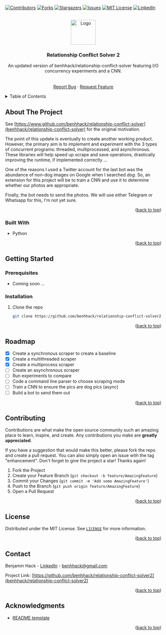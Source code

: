 <!-- See: https://github.com/othneildrew/Best-README-Template -->
<a name="readme-top"></a>


<!-- PROJECT SHIELDS -->
[![Contributors][contributors-shield]][contributors-url]
[![Forks][forks-shield]][forks-url]
[![Stargazers][stars-shield]][stars-url]
[![Issues][issues-shield]][issues-url]
[![MIT License][license-shield]][license-url]
[![LinkedIn][linkedin-shield]][linkedin-url]



<!-- PROJECT LOGO -->
<br />
<div align="center">
  <a href="https://github.com/benhhack/relationship-conflict-solver2">
    <img src="images/logo.jpeg" alt="Logo" width="80" height="80">
  </a>

<h3 align="center">Relationship Conflict Solver 2</h3>

  <p align="center">
    An updated version of benhhack/relationship-conflict-solver featuring I/O concurrency experiments and a CNN.
    <br />
    <!--<a href="https://github.com/benhhack/cpp-trading-engine"><strong>Explore the docs »</strong></a>-->
    <br />
    <br />
    <!--<a href="https://github.com/benhhack/cpp-trading-engine">View Demo</a>-->
    <a href="https://github.com/benhhack/relationship-conflict-solver2/issues">Report Bug</a>
    ·
    <a href="https://github.combenhhack/relationship-conflict-solver2/issues">Request Feature</a>
  </p>
</div>


<!-- TABLE OF CONTENTS -->
<details>
  <summary>Table of Contents</summary>
  <ol>
    <li>
      <a href="#about-the-project">About The Project</a>
      <ul>
        <li><a href="#built-with">Built With</a></li>
      </ul>
    </li>
    <li>
      <a href="#getting-started">Getting Started</a>
      <ul>
        <li><a href="#prerequisites">Prerequisites</a></li>
        <li><a href="#installation">Installation</a></li>
      </ul>
    </li>
    <li><a href="#usage">Usage</a></li>
    <li><a href="#roadmap">Roadmap</a></li>
    <li><a href="#contributing">Contributing</a></li>
    <li><a href="#license">License</a></li>
    <li><a href="#contact">Contact</a></li>
    <li><a href="#acknowledgments">Acknowledgments</a></li>
  </ol>
</details>



<!-- ABOUT THE PROJECT -->
## About The Project

<!--[![Product Name Screen Shot][product-screenshot]](https://example.com)-->
See [https://www.github.com/benhhack/relationship-conflict-solver](benhhack/relationship-conflict-solver) for the original motivation.

The point of this update is eventually to create another working product. However, the primary aim is to implement and experiment with the 3 types of concurrent programs: threaded, multiprocessed, and asynchronous. These libraries will help speed up scrape and save operations, drastically improving the runtime, if implemented correctly ... 

One of the reasons I used a Twitter account for the last bot was the abundance of non-dog images on Google when I searched *dog*. So, an extension for this project will be to train a CNN and use it to determine whether our photos are appropriate. 

Finally, the bot needs to send the photos. We will use either Telegram or Whatsapp for this, I'm not yet sure. 




<p align="right">(<a href="#readme-top">back to top</a>)</p>



### Built With

* Python

<p align="right">(<a href="#readme-top">back to top</a>)</p>



<!-- GETTING STARTED -->
## Getting Started



### Prerequisites

* Coming soon ...

### Installation

1. Clone the repo
   ```sh
   git clone https://github.com/benhhack/relationship-conflict-solver2
   ```

   

<p align="right">(<a href="#readme-top">back to top</a>)</p>



<!-- USAGE EXAMPLES 
## Usage

Use this space to show useful examples of how a project can be used. Additional screenshots, code examples and demos work well in this space. You may also link to more resources.

_For more examples, please refer to the [Documentation](https://example.com)_

<p align="right">(<a href="#readme-top">back to top</a>)</p> 



<!-- ROADMAP -->
## Roadmap

-[x] Create a synchronous scraper to create a baseline
-[x] Create a multithreaded scraper
-[x] Create a multiprocess scraper
-[ ] Create an asynchronous scraper
-[ ] Run experiments to compare
-[ ] Code a command line parser to choose scraping mode
-[ ] Train a CNN to ensure the pics are dog pics (async)
-[ ] Build a bot to send them out

<!-- See the [open issues][issues-url] for a full list of proposed features (and known issues). -->

<p align="right">(<a href="#readme-top">back to top</a>)</p>



<!-- CONTRIBUTING -->
## Contributing

Contributions are what make the open source community such an amazing place to learn, inspire, and create. Any contributions you make are **greatly appreciated**.

If you have a suggestion that would make this better, please fork the repo and create a pull request. You can also simply open an issue with the tag "enhancement".
Don't forget to give the project a star! Thanks again!

1. Fork the Project
2. Create your Feature Branch (`git checkout -b feature/AmazingFeature`)
3. Commit your Changes (`git commit -m 'Add some AmazingFeature'`)
4. Push to the Branch (`git push origin feature/AmazingFeature`)
5. Open a Pull Request

<p align="right">(<a href="#readme-top">back to top</a>)</p>



<!-- LICENSE -->
## License

Distributed under the MIT License. See [`LICENSE`][license-url] for more information.

<p align="right">(<a href="#readme-top">back to top</a>)</p>



<!-- CONTACT -->
## Contact

Benjamin Hack - [LinkedIn][linkedin-url] - benhhack@gmail.com

Project Link: [https://github.com/benhhack/relationship-conflict-solver2](benhhack/relationship-conflict-solver2)

<p align="right">(<a href="#readme-top">back to top</a>)</p>



<!-- ACKNOWLEDGMENTS -->
## Acknowledgments

* [README template](https://github.com/othneildrew/Best-README-Template)
<p align="right">(<a href="#readme-top">back to top</a>)</p>



<!-- MARKDOWN LINKS & IMAGES -->
<!-- https://www.markdownguide.org/basic-syntax/#reference-style-links -->
[contributors-shield]: https://img.shields.io/github/contributors/benhhack/relationship-conflict-solver2.svg?style=for-the-badge
[contributors-url]: https://github.com/benhhack/relationship-conflict-solver2/graphs/contributors
[forks-shield]: https://img.shields.io/github/forks/benhhack/relationship-conflict-solver2.svg?style=for-the-badge
[forks-url]: https://github.com/benhhack/relationship-conflict-solver2/network/members
[stars-shield]: https://img.shields.io/github/stars/benhhack/relationship-conflict-solver2.svg?style=for-the-badge
[stars-url]: https://github.com/benhhack/relationship-conflict-solver2/stargazers
[issues-shield]: https://img.shields.io/github/issues/benhhack/relationship-conflict-solver2.svg?style=for-the-badge
[issues-url]: https://github.com/benhhack/relationship-conflict-solver2/issues
[license-shield]: https://img.shields.io/github/license/benhhack/relationship-conflict-solver2.svg?style=for-the-badge
[license-url]: https://github.com/benhhack/relationship-conflict-solver2/blob/master/LICENSE
[linkedin-shield]: https://img.shields.io/badge/-LinkedIn-black.svg?style=for-the-badge&logo=linkedin&colorB=555
[linkedin-url]: https://linkedin.com/in/benjaminhhack
[product-screenshot]: images/screenshot.png
[dash-url]: https://plotly.com/dash/
[Next-url]: https://nextjs.org/
[React.js]: https://img.shields.io/badge/React-20232A?style=for-the-badge&logo=react&logoColor=61DAFB
[React-url]: https://reactjs.org/
[Vue.js]: https://img.shields.io/badge/Vue.js-35495E?style=for-the-badge&logo=vuedotjs&logoColor=4FC08D
[Vue-url]: https://vuejs.org/
[Angular.io]: https://img.shields.io/badge/Angular-DD0031?style=for-the-badge&logo=angular&logoColor=white
[Angular-url]: https://angular.io/
[Svelte.dev]: https://img.shields.io/badge/Svelte-4A4A55?style=for-the-badge&logo=svelte&logoColor=FF3E00
[Svelte-url]: https://svelte.dev/
[Laravel.com]: https://img.shields.io/badge/Laravel-FF2D20?style=for-the-badge&logo=laravel&logoColor=white
[Laravel-url]: https://laravel.com
[Bootstrap.com]: https://img.shields.io/badge/Bootstrap-563D7C?style=for-the-badge&logo=bootstrap&logoColor=white
[Bootstrap-url]: https://getbootstrap.com
[JQuery.com]: https://img.shields.io/badge/jQuery-0769AD?style=for-the-badge&logo=jquery&logoColor=white
[JQuery-url]: https://jquery.com 


